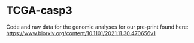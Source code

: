 # TCGA-casp3

Code and raw data for the genomic analyses for our pre-print found here: https://www.biorxiv.org/content/10.1101/2021.11.30.470656v1
